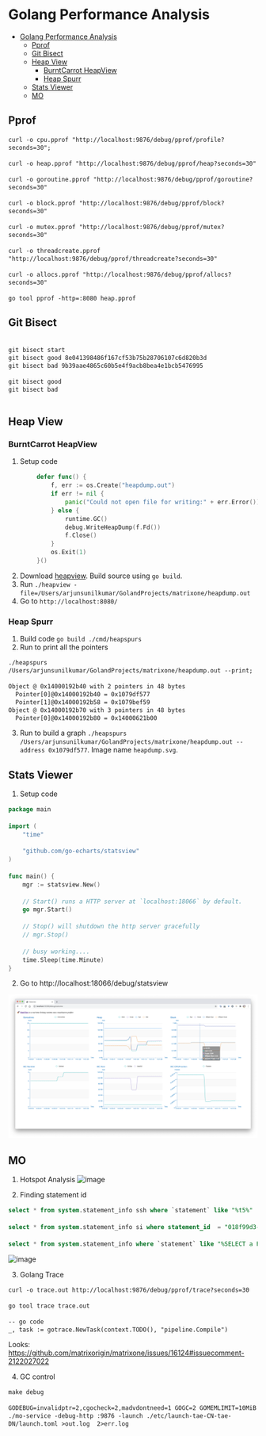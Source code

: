 # Golang Performance Analysis
<!-- TOC -->
* [Golang Performance Analysis](#golang-performance-analysis)
  * [Pprof](#pprof)
  * [Git Bisect](#git-bisect)
  * [Heap View](#heap-view)
    * [BurntCarrot HeapView](#burntcarrot-heapview)
    * [Heap Spurr](#heap-spurr)
  * [Stats Viewer](#stats-viewer)
  * [MO](#mo)
<!-- TOC -->

## Pprof

```shell
curl -o cpu.pprof "http://localhost:9876/debug/pprof/profile?seconds=30";

curl -o heap.pprof "http://localhost:9876/debug/pprof/heap?seconds=30"

curl -o goroutine.pprof "http://localhost:9876/debug/pprof/goroutine?seconds=30"

curl -o block.pprof "http://localhost:9876/debug/pprof/block?seconds=30"

curl -o mutex.pprof "http://localhost:9876/debug/pprof/mutex?seconds=30"

curl -o threadcreate.pprof "http://localhost:9876/debug/pprof/threadcreate?seconds=30"

curl -o allocs.pprof "http://localhost:9876/debug/pprof/allocs?seconds=30"

go tool pprof -http=:8080 heap.pprof
```

## Git Bisect

```shell

git bisect start
git bisect good 8e041398486f167cf53b75b28706107c6d820b3d
git bisect bad 9b39aae4865c60b5e4f9acb8bea4e1bcb5476995

git bisect good
git bisect bad


```

## Heap View

### BurntCarrot HeapView
1. Setup code
```go
        defer func() {
            f, err := os.Create("heapdump.out")
            if err != nil {
                panic("Could not open file for writing:" + err.Error())
            } else {
                runtime.GC()
                debug.WriteHeapDump(f.Fd())
                f.Close()
            }
            os.Exit(1)
        }()
```
2. Download [heapview](https://github.com/burntcarrot/heapview). Build source using `go build`.
3. Run `./heapview -file=/Users/arjunsunilkumar/GolandProjects/matrixone/heapdump.out`
4. Go to `http://localhost:8080/`

### Heap Spurr
1. Build code `go build ./cmd/heapspurs`
2. Run to print all the pointers
```shell
./heapspurs /Users/arjunsunilkumar/GolandProjects/matrixone/heapdump.out --print;

Object @ 0x14000192b40 with 2 pointers in 48 bytes
  Pointer[0]@0x14000192b40 = 0x1079df577
  Pointer[1]@0x14000192b58 = 0x1079bef59
Object @ 0x14000192b70 with 3 pointers in 48 bytes
  Pointer[0]@0x14000192b80 = 0x14000621b00
```
3. Run to build a graph `./heapspurs /Users/arjunsunilkumar/GolandProjects/matrixone/heapdump.out --address 0x1079df577`. Image name `heapdump.svg`.

## Stats Viewer

1. Setup code
```go
package main

import (
    "time"

    "github.com/go-echarts/statsview"
)

func main() {
	mgr := statsview.New()

	// Start() runs a HTTP server at `localhost:18066` by default.
	go mgr.Start()

	// Stop() will shutdown the http server gracefully
	// mgr.Stop()

	// busy working....
	time.Sleep(time.Minute)
}

```

2. Go to http://localhost:18066/debug/statsview

![img.png](img.png)

## MO

1. Hotspot Analysis
![image](https://github.com/csorchard/perf_analysis/assets/9638314/b9f52181-f525-42e2-ae2e-ee279fd81238)

2. Finding statement id
```sql
select * from system.statement_info ssh where `statement` like "%t5%"

select * from system.statement_info si where statement_id  = "018f99d3-414d-7b10-9a57-a8eaa38c7814";

select * from system.statement_info where `statement` like "%SELECT a FROM t5%" order by request_at desc;

```
![image](https://github.com/csorchard/perf_analysis/assets/9638314/cd99cc9f-3e4b-417a-a76a-e8ca3520ecaa)

3. Golang Trace

```shell
curl -o trace.out http://localhost:9876/debug/pprof/trace?seconds=30

go tool trace trace.out

-- go code
_, task := gotrace.NewTask(context.TODO(), "pipeline.Compile")

```

Looks: https://github.com/matrixorigin/matrixone/issues/16124#issuecomment-2122027022

4. GC control

```shell
make debug

GODEBUG=invalidptr=2,cgocheck=2,madvdontneed=1 GOGC=2 GOMEMLIMIT=10MiB ./mo-service -debug-http :9876 -launch ./etc/launch-tae-CN-tae-DN/launch.toml >out.log  2>err.log

```

